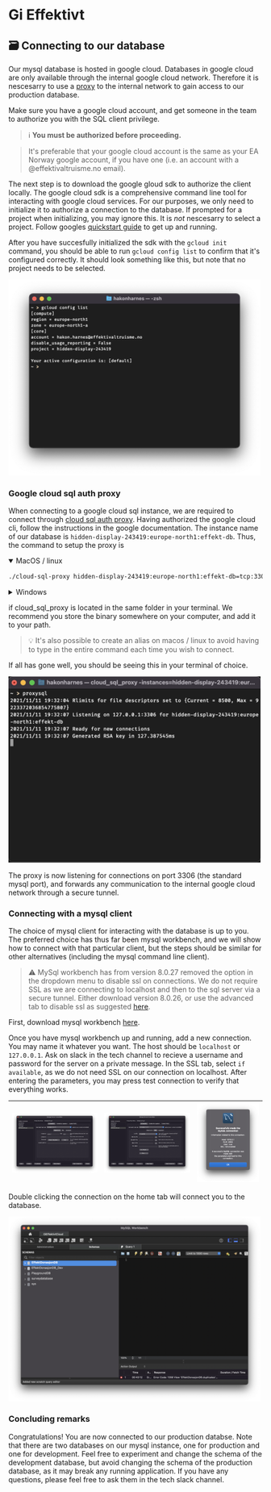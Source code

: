 # Gi Effektivt

## 🗃 Connecting to our database 

Our mysql database is hosted in google cloud. Databases in google cloud are only available through the internal google cloud network. Therefore it is nescesarry to use a [proxy](https://en.wikipedia.org/wiki/Proxy_server) to the internal network to gain access to our production database.

Make sure you have a google cloud account, and get someone in the team to authorize you with the SQL client privilege. 

> ℹ️ **You must be authorized before proceeding.**

> It's preferable that your google cloud account is the same as your EA Norway google account, if you have one (i.e. an account with a @effektivaltruisme.no email).

The next step is to download the google gloud sdk to authorize the client locally. The google cloud sdk is a comprehensive command line tool for interacting with google cloud services. For our purposes, we only need to initialize it to authorize a connection to the database. If prompted for a project when initializing, you may ignore this. It is *not* nescesarry to select a project. Follow googles [quickstart guide](https://cloud.google.com/sdk/docs/quickstart) to get up and running.

After you have succesfully initialized the sdk with the `gcloud init` command, you should be able to run `gcloud config list` to confirm that it's configured correctly. It should look something like this, but note that no project needs to be selected.

<img src="https://github.com/stiftelsen-effekt/.github/blob/main/profile/gcloud_config.png" width="500" />

### Google cloud sql auth proxy

When connecting to a google cloud sql instance, we are required to connect through [cloud sql auth proxy](https://cloud.google.com/sql/docs/mysql/connect-admin-proxy). Having authorized the google cloud cli, follow the instructions in the google documentation. The instance name of our database is `hidden-display-243419:europe-north1:effekt-db`. Thus, the command to setup the proxy is

<details open>
  <summary>MacOS / linux</summary>
  
  ```sh
 ./cloud-sql-proxy hidden-display-243419:europe-north1:effekt-db=tcp:3306
  ```
</details>
<details>
  <summary>Windows</summary>
  
  ```
  cloud_sql_proxy.exe -instances=hidden-display-243419:europe-north1:effekt-db=tcp:3306
  ```
</details>

if cloud_sql_proxy is located in the same folder in your terminal. We recommend you store the binary somewhere on your computer, and add it to your path.

> 💡 It's also possible to create an alias on macos / linux to avoid having to type in the entire command each time you wish to connect.

If all has gone well, you should be seeing this in your terminal of choice.

<img src="https://github.com/stiftelsen-effekt/.github/blob/main/profile/sql_proxy_terminal.png" width="500" />

The proxy is now listening for connections on port 3306 (the standard mysql port), and forwards any communication to the internal google cloud network through a secure tunnel.

### Connecting with a mysql client

The choice of mysql client for interacting with the database is up to you. The preferred choice has thus far been mysql workbench, and we will show how to connect with that particular client, but the steps should be similar for other alternatives (including the mysql command line client).

> ⚠️ MySql workbench has from version 8.0.27 removed the option in the dropdown menu to disable ssl on connections. We do not require SSL as we are connecting to localhost and then to the sql server via a secure tunnel. Either download version 8.0.26, or use the advanced tab to disable ssl as suggested [here](https://stackoverflow.com/questions/69747663/how-to-configure-mysql-workbench-to-not-require-ssl-encryption).

First, download mysql workbench [here](https://dev.mysql.com/downloads/workbench/). 

Once you have mysql workbench up and running, add a new connection. You may name it whatever you want. The host should be `localhost` or `127.0.0.1`. Ask on slack in the tech channel to recieve a username and password for the server on a private message. In the SSL tab, select `if available`, as we do not need SSL on our connection on localhost. After entering the parameters, you may press test connection to verify that everything works.

|<img src="https://github.com/stiftelsen-effekt/.github/blob/main/profile/workbench_parameters.png" />|<img src="https://github.com/stiftelsen-effekt/.github/blob/main/profile/workbench_ssl.png"/>|<img src="https://github.com/stiftelsen-effekt/.github/blob/main/profile/workbench_test.png" />|
|-|-|-|

Double clicking the connection on the home tab will connect you to the database.


<img src="https://github.com/stiftelsen-effekt/.github/blob/main/profile/workbench_connected.png" width="500" />

### Concluding remarks

Congratulations! You are now connected to our production databse. Note that there are two databases on our mysql instance, one for production and one for development. Feel free to experiment and change the schema of the development database, but avoid changing the schema of the production database, as it may break any running application. If you have any questions, please feel free to ask them in the tech slack channel.
